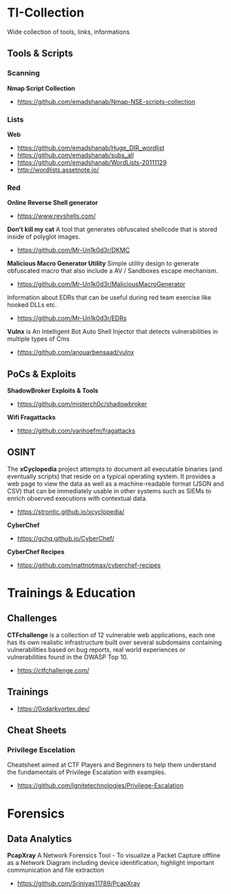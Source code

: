 # TI-Collection
Wide collection of tools, links, informations

## Tools & Scripts
### Scanning
**Nmap Script Collection**
- https://github.com/emadshanab/Nmap-NSE-scripts-collection

### Lists
**Web**
- https://github.com/emadshanab/Huge_DIR_wordlist
- https://github.com/emadshanab/subs_all
- https://github.com/emadshanab/WordLists-20111129
- http://wordlists.assetnote.io/

### Red
**Online Reverse Shell generator**
- https://www.revshells.com/

**Don't kill my cat** 
A tool that generates obfuscated shellcode that is stored inside of polyglot images. 
- https://github.com/Mr-Un1k0d3r/DKMC


**Malicious Macro Generator Utility**
Simple utility design to generate obfuscated macro that also include a AV / Sandboxes escape mechanism.
- https://github.com/Mr-Un1k0d3r/MaliciousMacroGenerator

Information about EDRs that can be useful during red team exercise like hooked DLLs etc.
- https://github.com/Mr-Un1k0d3r/EDRs

**Vulnx** is An Intelligent Bot Auto Shell Injector that detects vulnerabilities in multiple types of Cms
- https://github.com/anouarbensaad/vulnx



## PoCs & Exploits
**ShadowBroker Exploits & Tools**
- https://github.com/misterch0c/shadowbroker

**Wifi Fragattacks**
- https://github.com/vanhoefm/fragattacks

## OSINT
The **xCyclopedia** project attempts to document all executable binaries (and eventually scripts) that reside on a typical operating system. It provides a web page to view the data as well as a machine-readable format (JSON and CSV) that can be immediately usable in other systems such as SIEMs to enrich observed executions with contextual data.
- https://strontic.github.io/xcyclopedia/

**CyberChef**
- https://gchq.github.io/CyberChef/

**CyberChef Recipes**
- https://github.com/mattnotmax/cyberchef-recipes

# Trainings & Education

## Challenges
**CTFchallenge** is a collection of 12 vulnerable web applications, each one has its own realistic infrastructure built over several subdomains containing vulnerabilities based on bug reports, real world experiences or vulnerabilities found in the OWASP Top 10.
- https://ctfchallenge.com/


## Trainings

- https://0xdarkvortex.dev/

## Cheat Sheets

### Privilege Escelation
Cheatsheet aimed at CTF Players and Beginners to help them understand the fundamentals of Privilege Escalation with examples.
- https://github.com/Ignitetechnologies/Privilege-Escalation

# Forensics
## Data Analytics
**PcapXray**
A Network Forensics Tool - To visualize a Packet Capture offline as a Network Diagram including device identification, highlight important communication and file extraction
- https://github.com/Srinivas11789/PcapXray

